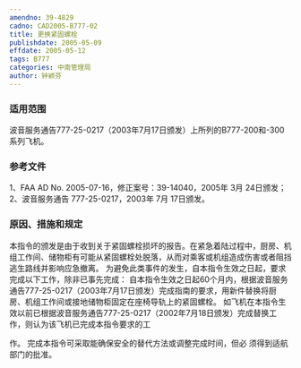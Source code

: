 ```yaml
---
amendno: 39-4829
cadno: CAD2005-B777-02
title: 更换紧固螺栓
publishdate: 2005-05-09
effdate: 2005-05-12
tags: B777
categories: 中南管理局
author: 钟颖芬
---
```


### 适用范围 
波音服务通告777-25-0217（2003年7月17日颁发）上所列的B777-200和-300系列飞机。

### 参考文件
1、FAA AD No. 2005-07-16，修正案号：39-14040，2005年 3月 24日颁发；
 2、波音服务通告 777-25-0217，2003年 7月 17日颁发。

### 原因、措施和规定 
本指令的颁发是由于收到关于紧固螺栓损坏的报告。在紧急着陆过程中，厨房、机组工作间、储物柜有可能从紧固螺栓处脱落，从而对乘客或机组造成伤害或者阻挡逃生路线并影响应急撤离。 
    为避免此类事件的发生，自本指令生效之日起，要求完成以下工作，除非已事先完成： 
    自本指令生效之日起60个月内，根据波音服务通告777-25-0217（2003年7月17日颁发）完成指南的要求，用新件替换将厨房、机组工作间或接地储物柜固定在座椅导轨上的紧固螺栓。 
    如飞机在本指令生效以前已根据波音服务通告777-25-0217（2002年7月18日颁发）完成替换工作，则认为该飞机已完成本指令要求的工
  
作。     完成本指令可采取能确保安全的替代方法或调整完成时间，但必
须得到适航部门的批准。
